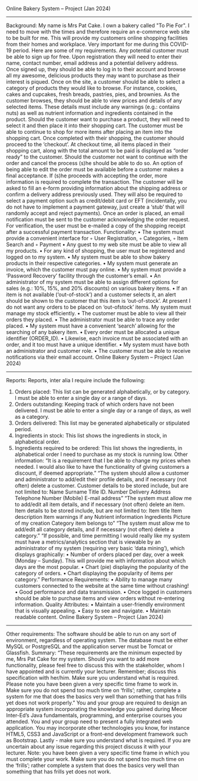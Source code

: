 Online Bakery System – Project (Jan 2024)
_______________________________________________________
Background:
My name is Mrs Pat Cake. I own a bakery called "To Pie For". I need to move with the times and therefore
require an e-commerce web site to be built for me. This will provide my customers online shopping facilities
from their homes and workplace. Very important for me during this COVID-19 period. Here are some of my
requirements.
Any potential customer must be able to sign up for free. Upon registration they will need to enter their name,
contact number, email address and a potential delivery address. Once signed up, they should be able to log in
to their account and browse all my awesome, delicious products they may want to purchase as their interest is
piqued.
Once on the site, a customer should be able to select a category of products they would like to browse. For
instance, cookies, cakes and cupcakes, fresh breads, pastries, pies, and brownies. As the customer browses,
they should be able to view prices and details of any selected items. These details must include any warnings
(e.g.: contains nuts) as well as nutrient information and ingredients contained in the product.
Should the customer want to purchase a product, they will need to select it and then place it into their
shopping cart. The customer must be able to continue to shop for more items after placing an item into the
shopping cart. Once completed with their shopping, the customer should proceed to the ‘checkout’.
At checkout time, all items placed in their shopping cart, along with the total amount to be paid is displayed as
“order ready” to the customer. Should the customer not want to continue with the order and cancel the process
(s)he should be able to do so. An option of being able to edit the order must be available before a customer
makes a final acceptance.
If (s)he proceeds with accepting the order, more information is required to complete the transaction. The
customer will be asked to fill an e-form providing information about the shipping address or confirm a delivery
address previously used. They will also be required to select a payment option such as credit/debit card or
EFT (incidentally, you do not have to implement a payment gateway, just create a ‘stub’ that will randomly
accept and reject payments).
Once an order is placed, an email notification must be sent to the customer acknowledging the order request.
For verification, the user must be e-mailed a copy of the shopping receipt after a successful payment
transaction.
Functionality:
• The system must provide a convenient interface for
◦ User Registration,
◦ Categories,
◦ Item Search and
◦ Payment
• Any guest to my web site must be able to view all my products.
• For any kind of shopping, the user must be registered and logged on to my system.
• My system must be able to show bakery products in their respective categories.
• My system must generate an invoice, which the customer must pay online.
• My system must provide a ‘Password Recovery’ facility through the customer’s email.
• An administrator of my system must be able to assign different options for sales (e.g.: 10%, 15%, and
20% discounts) on various bakery items.
• If an item is not available (‘out-of-stock’) and a customer selects it, an alert should be shown to the
customer that this item is ‘out-of-stock’. At present I do not want any orders to be placed on ‘out-ofstock’
items. My system must manage my stock efficiently.
• The customer must be able to view all their orders they placed.
• The administrator must be able to trace any order placed.
• My system must have a convenient ‘search’ allowing for the searching of any bakery item.
• Every order must be allocated a unique identifier (ORDER_ID).
• Likewise, each invoice must be associated with an order, and it too must have a unique identifier.
• My system must have both an administrator and customer role.
• The customer must be able to receive notifications via their email account.
Online Bakery System – Project (Jan 2024)
_______________________________________________________
Reports:
Reports, inter alia I require include the following:
1. Orders placed: This list can be generated alphabetically, or by category. I must be able to enter a single
day or a range of days.
2. Orders outstanding: Keeping track of which orders have not been delivered. I must be able to enter a
single day or a range of days, as well as a category.
3. Orders delivered: This list may be generated alphabetically or stipulated period.
4. Ingredients in stock: This list shows the ingredients in stock, in alphabetical order.
5. Ingredients required to be ordered: This list shows the ingredients, in alphabetical order I need to purchase
as my stock is running low.
Other information:
“It is a requirement that I be able to change my prices when needed. I would also like to have the functionality
of giving customers a discount, if deemed appropriate.”
“The system should allow a customer and administrator to add/edit their profile details, and if necessary (not
often) delete a customer. Customer details to be stored include, but are not limited to:
Name
Surname
Title
ID. Number
Delivery Address
Telephone Number (Mobile)
E-mail address”
“The system must allow me to add/edit all item details, and if necessary (not often) delete an item. Item details
to be stored include, but are not limited to:
Item title
Item description
Item warnings if any
Nutrient information
Ingredients
Picture of my creation
Category item belongs to”
“The system must allow me to add/edit all category details, and if necessary (not often) delete a category.”
“If possible, and time permitting I would really like my system must have a metrics/analytics section that is
viewable by an administrator of my system (requiring very basic ‘data mining’), which displays graphically:
• Number of orders placed per day, over a week (Monday – Sunday). This will provide me with information
about which days are the most popular.
• Chart (pie) displaying the popularity of the category of orders.
• Chart displaying the popularity of items per category.”
Performance Requirements:
• Ability to manage many customers connected to the website at the same time without crashing!
• Good performance and data transmission.
• Once logged in customers should be able to purchase items and view orders without re-entering
information.
Quality Attributes:
• Maintain a user-friendly environment that is visually appealing.
• Easy to see and navigate.
• Maintain readable content.
Online Bakery System – Project (Jan 2024)
_______________________________________________________
Other requirements:
The software should be able to run on any sort of environment, regardless of operating system. The database
must be either MySQL or PostgreSQL and the application server must be Tomcat or Glassfish.
Summary:
“These requirements are the minimum expected by me, Mrs Pat Cake for my system. Should you want to add
more functionality, please feel free to discuss this with the stakeholder, whom I have appointed and is
currently your lecturer. Remember; discuss this specification with her/him. Make sure you understand what is
required. Please note you have been given a very specific time frame to work in. Make sure you do not spend
too much time on ‘frills’; rather, complete a system for me that does the basics very well than something
that has frills yet does not work properly.”
You and your group are required to design an appropriate system incorporating the knowledge you gained
during Mecer Inter-Ed’s Java fundamentals, programming, and enterprise courses you attended. You and your
group need to present a fully integrated web application. You may incorporate other technologies you know,
for instance HTML5, CSS3 and JavaScript or a front-end development framework such as Bootstrap.
Lastly - make sure you understand what is required. If you are uncertain about any issue regarding this project
discuss it with your lecturer.
Note: you have been given a very specific time frame in which you must complete your work. Make sure you
do not spend too much time on the ‘frills’; rather complete a system that does the basics very well than
something that has frills yet does not work.
